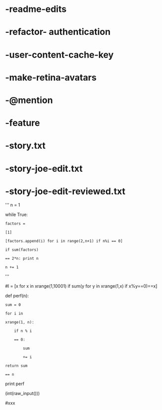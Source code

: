 # -readme-edits
# -refactor- authentication
# -user-content-cache-key
# -make-retina-avatars
# -@mention
# -feature
# -story.txt
# -story-joe-edit.txt
# -story-joe-edit-reviewed.txt
'''
n = 1

while True:

    factors =
    
    [1]
    
    [factors.append(i) for i in range(2,n+1) if n%i == 0]
    
    if sum(factors)
    
    == 2*n: print n
    
    n += 1
    
'''


#l = [x for x in xrange(1,10001) if sum(y for y in xrange(1,x) if x%y==0)==x]


def perf(n):

    sum = 0
    
    for i in
    
    xrange(1, n):
    
        if n % i
        
        == 0:
        
            sum 
            
            += i
            
    return sum 
    
    == n
    

print perf

(int(raw_input()))

#xxx



